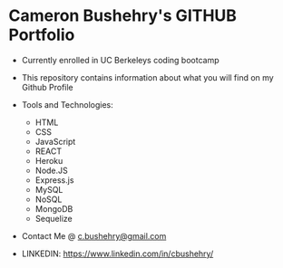 # Cameron Bushehry's GITHUB Portfolio
* Currently enrolled in UC Berkeleys coding bootcamp
* This repository contains information about what you will find on my Github Profile
* Tools and Technologies: 
  * HTML 
  * CSS 
  * JavaScript 
  * REACT 
  * Heroku 
  * Node.JS
  * Express.js 
  * MySQL
  * NoSQL
  * MongoDB
  * Sequelize

* Contact Me @ c.bushehry@gmail.com
* LINKEDIN: https://www.linkedin.com/in/cbushehry/

<!---
cbushehry/cbushehry is a ✨ special ✨ repository because its `README.md` (this file) appears on your GitHub profile.
You can click the Preview link to take a look at your changes.
--->
